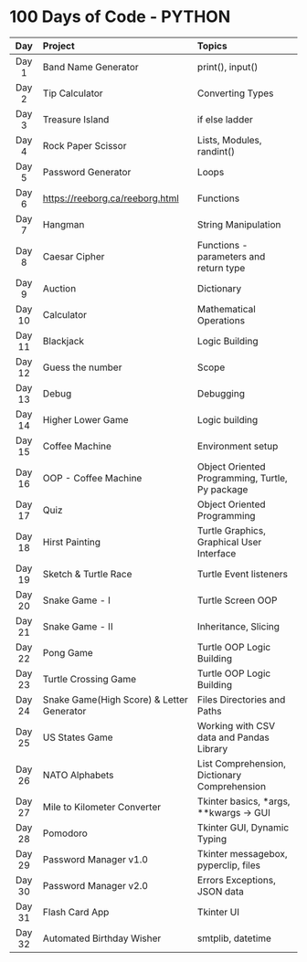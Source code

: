 # 100 Days of Code - PYTHON

|  Day   | Project                                   | Topics                                          |
|:------:|:------------------------------------------|:------------------------------------------------|
| Day 1  | Band Name Generator                       | print(), input()                                |
| Day 2  | Tip Calculator                            | Converting Types                                |
| Day 3  | Treasure Island                           | if else ladder                                  |
| Day 4  | Rock Paper Scissor                        | Lists, Modules, randint()                       |
| Day 5  | Password Generator                        | Loops                                           |
| Day 6  | https://reeborg.ca/reeborg.html           | Functions                                       |
| Day 7  | Hangman                                   | String Manipulation                             |
| Day 8  | Caesar Cipher                             | Functions - parameters and return type          |
| Day 9  | Auction                                   | Dictionary                                      |
| Day 10 | Calculator                                | Mathematical Operations                         |
| Day 11 | Blackjack                                 | Logic Building                                  |
| Day 12 | Guess the number                          | Scope                                           |
| Day 13 | Debug                                     | Debugging                                       |
| Day 14 | Higher Lower Game                         | Logic building                                  |
| Day 15 | Coffee Machine                            | Environment setup                               |
| Day 16 | OOP - Coffee Machine                      | Object Oriented Programming, Turtle, Py package |
| Day 17 | Quiz                                      | Object Oriented Programming                     |
| Day 18 | Hirst Painting                            | Turtle Graphics, Graphical User Interface       |
| Day 19 | Sketch & Turtle Race                      | Turtle Event listeners                          |
| Day 20 | Snake Game - I                            | Turtle Screen OOP                               |
| Day 21 | Snake Game - II                           | Inheritance, Slicing                            |
| Day 22 | Pong Game                                 | Turtle OOP Logic Building                       |
| Day 23 | Turtle Crossing Game                      | Turtle OOP Logic Building                       |
| Day 24 | Snake Game(High Score) & Letter Generator | Files Directories and Paths                     |  
| Day 25 | US States Game                            | Working with CSV data and Pandas Library        |
| Day 26 | NATO Alphabets                            | List Comprehension, Dictionary Comprehension    |
| Day 27 | Mile to Kilometer Converter               | Tkinter basics, *args, **kwargs -> GUI          |
| Day 28 | Pomodoro                                  | Tkinter GUI, Dynamic Typing                     |
| Day 29 | Password Manager v1.0                     | Tkinter messagebox, pyperclip, files            |
| Day 30 | Password Manager v2.0                     | Errors Exceptions, JSON data                    |
| Day 31 | Flash Card App                            | Tkinter UI                                      |
| Day 32 | Automated Birthday Wisher                 | smtplib, datetime                               |